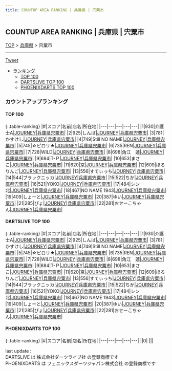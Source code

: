 ```yaml
---
title: COUNTUP AREA RANKING | 兵庫県 | 宍粟市
---
```

## COUNTUP AREA RANKING | 兵庫県 | 宍粟市

[TOP](/darts/rank/) > [兵庫県](/darts/rank/兵庫県/) > 宍粟市

___

<a href="https://twitter.com/share?ref_src=twsrc%5Etfw" data-text="COUNTUP AREA RANKING | 兵庫県宍粟市" class="twitter-share-button" data-hashtags="DARTSLIVE,PHOENIXDARTS,darts,ダーツ" data-show-count="false">Tweet</a>

* [ランキング](#カウントアップランキング)
    * [TOP 100](#top-100)
    * [DARTSLIVE TOP 100](#dartslive-top-100)
    * [PHOENIXDARTS TOP 100](#phoenixdarts-top-100)

### カウントアップランキング

#### TOP 100



{:.table-ranking}
|#|スコア|名前|店名|所在地|
|---|---|---|---|---|
|1|930|<span class="rank-name-dl">介護士A</span>|<a href="https://search.dartslive.com/jp/shop/ee4801dc0cf94baa774c926eb736cb5a">JOURNEY</a>|<a href="/darts/rank/兵庫県/宍粟市">兵庫県宍粟市</a>|
|2|925|<span class="rank-name-dl">しんば</span>|<a href="https://search.dartslive.com/jp/shop/ee4801dc0cf94baa774c926eb736cb5a">JOURNEY</a>|<a href="/darts/rank/兵庫県/宍粟市">兵庫県宍粟市</a>|
|3|781|<span class="rank-name-dl">かすけし</span>|<a href="https://search.dartslive.com/jp/shop/ee4801dc0cf94baa774c926eb736cb5a">JOURNEY</a>|<a href="/darts/rank/兵庫県/宍粟市">兵庫県宍粟市</a>|
|4|749|<span class="rank-name-dl">Still NO NAME</span>|<a href="https://search.dartslive.com/jp/shop/ee4801dc0cf94baa774c926eb736cb5a">JOURNEY</a>|<a href="/darts/rank/兵庫県/宍粟市">兵庫県宍粟市</a>|
|5|745|<span class="rank-name-dl">☆ピロリ★</span>|<a href="https://search.dartslive.com/jp/shop/ee4801dc0cf94baa774c926eb736cb5a">JOURNEY</a>|<a href="/darts/rank/兵庫県/宍粟市">兵庫県宍粟市</a>|
|6|735|<span class="rank-name-dl">REN</span>|<a href="https://search.dartslive.com/jp/shop/ee4801dc0cf94baa774c926eb736cb5a">JOURNEY</a>|<a href="/darts/rank/兵庫県/宍粟市">兵庫県宍粟市</a>|
|7|728|<span class="rank-name-dl">WILD</span>|<a href="https://search.dartslive.com/jp/shop/ee4801dc0cf94baa774c926eb736cb5a">JOURNEY</a>|<a href="/darts/rank/兵庫県/宍粟市">兵庫県宍粟市</a>|
|8|698|<span class="rank-name-dl">角江　蓮</span>|<a href="https://search.dartslive.com/jp/shop/ee4801dc0cf94baa774c926eb736cb5a">JOURNEY</a>|<a href="/darts/rank/兵庫県/宍粟市">兵庫県宍粟市</a>|
|9|684|<span class="rank-name-dl">T-Ｐ</span>|<a href="https://search.dartslive.com/jp/shop/ee4801dc0cf94baa774c926eb736cb5a">JOURNEY</a>|<a href="/darts/rank/兵庫県/宍粟市">兵庫県宍粟市</a>|
|10|653|<span class="rank-name-dl">まさこ</span>|<a href="https://search.dartslive.com/jp/shop/ee4801dc0cf94baa774c926eb736cb5a">JOURNEY</a>|<a href="/darts/rank/兵庫県/宍粟市">兵庫県宍粟市</a>|
|11|620|<span class="rank-name-dl">京</span>|<a href="https://search.dartslive.com/jp/shop/ee4801dc0cf94baa774c926eb736cb5a">JOURNEY</a>|<a href="/darts/rank/兵庫県/宍粟市">兵庫県宍粟市</a>|
|12|609|<span class="rank-name-dl">ほろりんご</span>|<a href="https://search.dartslive.com/jp/shop/ee4801dc0cf94baa774c926eb736cb5a">JOURNEY</a>|<a href="/darts/rank/兵庫県/宍粟市">兵庫県宍粟市</a>|
|13|556|<span class="rank-name-dl">すてぃっち</span>|<a href="https://search.dartslive.com/jp/shop/ee4801dc0cf94baa774c926eb736cb5a">JOURNEY</a>|<a href="/darts/rank/兵庫県/宍粟市">兵庫県宍粟市</a>|
|14|544|<span class="rank-name-dl">ブラックニッカ</span>|<a href="https://search.dartslive.com/jp/shop/ee4801dc0cf94baa774c926eb736cb5a">JOURNEY</a>|<a href="/darts/rank/兵庫県/宍粟市">兵庫県宍粟市</a>|
|15|522|<span class="rank-name-dl">ちか</span>|<a href="https://search.dartslive.com/jp/shop/ee4801dc0cf94baa774c926eb736cb5a">JOURNEY</a>|<a href="/darts/rank/兵庫県/宍粟市">兵庫県宍粟市</a>|
|16|521|<span class="rank-name-dl">YOKO</span>|<a href="https://search.dartslive.com/jp/shop/ee4801dc0cf94baa774c926eb736cb5a">JOURNEY</a>|<a href="/darts/rank/兵庫県/宍粟市">兵庫県宍粟市</a>|
|17|484|<span class="rank-name-dl">シン北</span>|<a href="https://search.dartslive.com/jp/shop/ee4801dc0cf94baa774c926eb736cb5a">JOURNEY</a>|<a href="/darts/rank/兵庫県/宍粟市">兵庫県宍粟市</a>|
|18|467|<span class="rank-name-dl">NO NAME 1943</span>|<a href="https://search.dartslive.com/jp/shop/ee4801dc0cf94baa774c926eb736cb5a">JOURNEY</a>|<a href="/darts/rank/兵庫県/宍粟市">兵庫県宍粟市</a>|
|19|409|<span class="rank-name-dl">しょーと</span>|<a href="https://search.dartslive.com/jp/shop/ee4801dc0cf94baa774c926eb736cb5a">JOURNEY</a>|<a href="/darts/rank/兵庫県/宍粟市">兵庫県宍粟市</a>|
|20|387|<span class="rank-name-dl">ゆい</span>|<a href="https://search.dartslive.com/jp/shop/ee4801dc0cf94baa774c926eb736cb5a">JOURNEY</a>|<a href="/darts/rank/兵庫県/宍粟市">兵庫県宍粟市</a>|
|21|285|<span class="rank-name-dl">ぴょ</span>|<a href="https://search.dartslive.com/jp/shop/ee4801dc0cf94baa774c926eb736cb5a">JOURNEY</a>|<a href="/darts/rank/兵庫県/宍粟市">兵庫県宍粟市</a>|
|22|281|<span class="rank-name-dl">おせーこちゃん</span>|<a href="https://search.dartslive.com/jp/shop/ee4801dc0cf94baa774c926eb736cb5a">JOURNEY</a>|<a href="/darts/rank/兵庫県/宍粟市">兵庫県宍粟市</a>|


#### DARTSLIVE TOP 100



{:.table-ranking}
|#|スコア|名前|店名|所在地|
|---|---|---|---|---|
|1|930|<span class="rank-name-dl">介護士A</span>|<a href="https://search.dartslive.com/jp/shop/ee4801dc0cf94baa774c926eb736cb5a">JOURNEY</a>|<a href="/darts/rank/兵庫県/宍粟市">兵庫県宍粟市</a>|
|2|925|<span class="rank-name-dl">しんば</span>|<a href="https://search.dartslive.com/jp/shop/ee4801dc0cf94baa774c926eb736cb5a">JOURNEY</a>|<a href="/darts/rank/兵庫県/宍粟市">兵庫県宍粟市</a>|
|3|781|<span class="rank-name-dl">かすけし</span>|<a href="https://search.dartslive.com/jp/shop/ee4801dc0cf94baa774c926eb736cb5a">JOURNEY</a>|<a href="/darts/rank/兵庫県/宍粟市">兵庫県宍粟市</a>|
|4|749|<span class="rank-name-dl">Still NO NAME</span>|<a href="https://search.dartslive.com/jp/shop/ee4801dc0cf94baa774c926eb736cb5a">JOURNEY</a>|<a href="/darts/rank/兵庫県/宍粟市">兵庫県宍粟市</a>|
|5|745|<span class="rank-name-dl">☆ピロリ★</span>|<a href="https://search.dartslive.com/jp/shop/ee4801dc0cf94baa774c926eb736cb5a">JOURNEY</a>|<a href="/darts/rank/兵庫県/宍粟市">兵庫県宍粟市</a>|
|6|735|<span class="rank-name-dl">REN</span>|<a href="https://search.dartslive.com/jp/shop/ee4801dc0cf94baa774c926eb736cb5a">JOURNEY</a>|<a href="/darts/rank/兵庫県/宍粟市">兵庫県宍粟市</a>|
|7|728|<span class="rank-name-dl">WILD</span>|<a href="https://search.dartslive.com/jp/shop/ee4801dc0cf94baa774c926eb736cb5a">JOURNEY</a>|<a href="/darts/rank/兵庫県/宍粟市">兵庫県宍粟市</a>|
|8|698|<span class="rank-name-dl">角江　蓮</span>|<a href="https://search.dartslive.com/jp/shop/ee4801dc0cf94baa774c926eb736cb5a">JOURNEY</a>|<a href="/darts/rank/兵庫県/宍粟市">兵庫県宍粟市</a>|
|9|684|<span class="rank-name-dl">T-Ｐ</span>|<a href="https://search.dartslive.com/jp/shop/ee4801dc0cf94baa774c926eb736cb5a">JOURNEY</a>|<a href="/darts/rank/兵庫県/宍粟市">兵庫県宍粟市</a>|
|10|653|<span class="rank-name-dl">まさこ</span>|<a href="https://search.dartslive.com/jp/shop/ee4801dc0cf94baa774c926eb736cb5a">JOURNEY</a>|<a href="/darts/rank/兵庫県/宍粟市">兵庫県宍粟市</a>|
|11|620|<span class="rank-name-dl">京</span>|<a href="https://search.dartslive.com/jp/shop/ee4801dc0cf94baa774c926eb736cb5a">JOURNEY</a>|<a href="/darts/rank/兵庫県/宍粟市">兵庫県宍粟市</a>|
|12|609|<span class="rank-name-dl">ほろりんご</span>|<a href="https://search.dartslive.com/jp/shop/ee4801dc0cf94baa774c926eb736cb5a">JOURNEY</a>|<a href="/darts/rank/兵庫県/宍粟市">兵庫県宍粟市</a>|
|13|556|<span class="rank-name-dl">すてぃっち</span>|<a href="https://search.dartslive.com/jp/shop/ee4801dc0cf94baa774c926eb736cb5a">JOURNEY</a>|<a href="/darts/rank/兵庫県/宍粟市">兵庫県宍粟市</a>|
|14|544|<span class="rank-name-dl">ブラックニッカ</span>|<a href="https://search.dartslive.com/jp/shop/ee4801dc0cf94baa774c926eb736cb5a">JOURNEY</a>|<a href="/darts/rank/兵庫県/宍粟市">兵庫県宍粟市</a>|
|15|522|<span class="rank-name-dl">ちか</span>|<a href="https://search.dartslive.com/jp/shop/ee4801dc0cf94baa774c926eb736cb5a">JOURNEY</a>|<a href="/darts/rank/兵庫県/宍粟市">兵庫県宍粟市</a>|
|16|521|<span class="rank-name-dl">YOKO</span>|<a href="https://search.dartslive.com/jp/shop/ee4801dc0cf94baa774c926eb736cb5a">JOURNEY</a>|<a href="/darts/rank/兵庫県/宍粟市">兵庫県宍粟市</a>|
|17|484|<span class="rank-name-dl">シン北</span>|<a href="https://search.dartslive.com/jp/shop/ee4801dc0cf94baa774c926eb736cb5a">JOURNEY</a>|<a href="/darts/rank/兵庫県/宍粟市">兵庫県宍粟市</a>|
|18|467|<span class="rank-name-dl">NO NAME 1943</span>|<a href="https://search.dartslive.com/jp/shop/ee4801dc0cf94baa774c926eb736cb5a">JOURNEY</a>|<a href="/darts/rank/兵庫県/宍粟市">兵庫県宍粟市</a>|
|19|409|<span class="rank-name-dl">しょーと</span>|<a href="https://search.dartslive.com/jp/shop/ee4801dc0cf94baa774c926eb736cb5a">JOURNEY</a>|<a href="/darts/rank/兵庫県/宍粟市">兵庫県宍粟市</a>|
|20|387|<span class="rank-name-dl">ゆい</span>|<a href="https://search.dartslive.com/jp/shop/ee4801dc0cf94baa774c926eb736cb5a">JOURNEY</a>|<a href="/darts/rank/兵庫県/宍粟市">兵庫県宍粟市</a>|
|21|285|<span class="rank-name-dl">ぴょ</span>|<a href="https://search.dartslive.com/jp/shop/ee4801dc0cf94baa774c926eb736cb5a">JOURNEY</a>|<a href="/darts/rank/兵庫県/宍粟市">兵庫県宍粟市</a>|
|22|281|<span class="rank-name-dl">おせーこちゃん</span>|<a href="https://search.dartslive.com/jp/shop/ee4801dc0cf94baa774c926eb736cb5a">JOURNEY</a>|<a href="/darts/rank/兵庫県/宍粟市">兵庫県宍粟市</a>|


#### PHOENIXDARTS TOP 100



{:.table-ranking}
|#|スコア|名前|店名|所在地|
|---|---|---|---|---|
||0|<span class="rank-name-dl"> </span>|<a href=""></a>|<a href="/darts/rank//"></a>|


<div class="footer border-top border-gray-light mt-5 pt-3 text-right text-gray">
    last update : <span style="font-weight: italic" id="foot_last_modified"></span><br />
    DARTSLIVE は 株式会社ダーツライブ社 の登録商標です<br />
    PHOENIXDARTS は フェニックスダーツジャパン株式会社 の登録商標です<br />
</div>

<script src="https://cdnjs.cloudflare.com/ajax/libs/jquery.tablesorter/2.31.3/js/jquery.tablesorter.min.js" integrity="sha512-qzgd5cYSZcosqpzpn7zF2ZId8f/8CHmFKZ8j7mU4OUXTNRd5g+ZHBPsgKEwoqxCtdQvExE5LprwwPAgoicguNg==" crossorigin="anonymous" referrerpolicy="no-referrer"></script>
<link rel="stylesheet" href="https://cdnjs.cloudflare.com/ajax/libs/jquery.tablesorter/2.31.3/css/theme.default.min.css" integrity="sha512-wghhOJkjQX0Lh3NSWvNKeZ0ZpNn+SPVXX1Qyc9OCaogADktxrBiBdKGDoqVUOyhStvMBmJQ8ZdMHiR3wuEq8+w==" crossorigin="anonymous" referrerpolicy="no-referrer" />
<script>
$(function() {
    $(".table-ranking").tablesorter({sortList:[[0, 0]]});
    $("#foot_last_modified").text(formatDate(new Date(document.lastModified), 'yyyy-MM-dd HH:mm:ss'));
});
</script>

<script async src="https://platform.twitter.com/widgets.js" charset="utf-8"></script>